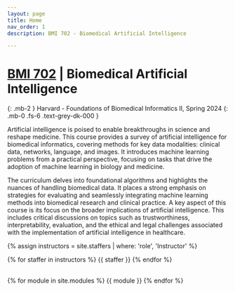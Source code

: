 ```yaml
---
layout: page
title: Home
nav_order: 1
description: BMI 702 - Biomedical Artificial Intelligence

---
```


# [BMI 702](https://dbmi.hms.harvard.edu/education/courses/bmi-702) | Biomedical Artificial Intelligence

{: .mb-2 }
Harvard - Foundations of Biomedical Informatics II, Spring 2024
{: .mb-0 .fs-6 .text-grey-dk-000 }

<div>
	<p>
		Artificial intelligence is poised to enable breakthroughs in science and reshape medicine. This course provides a survey of artificial intelligence for biomedical informatics, covering methods for key data modalities: clinical data, networks, language, and images. It introduces machine learning problems from a practical perspective, focusing on tasks that drive the adoption of machine learning in biology and medicine. 
	</p>
	<p>
		The curriculum delves into foundational algorithms and highlights the nuances of handling biomedical data. It places a strong emphasis on strategies for evaluating and seamlessly integrating machine learning methods into biomedical research and clinical practice. A key aspect of this course is its focus on the broader implications of artificial intelligence. This includes critical discussions on topics such as trustworthiness, interpretability, evaluation, and the ethical and legal challenges associated with the implementation of artificial intelligence in healthcare.
	</p>
</div>

<div>

{% assign instructors = site.staffers | where: 'role', 'Instructor' %}
<div class="role">
  {% for staffer in instructors %}
  {{ staffer }}
  {% endfor %}

</div>

<!-- <ul> -->
<!-- <li><b>THIS PAGE IS UNDER CONSTRUCTION. Please don’t interpret anything on this website as truth until this warning is removed. </b></li>
<li>Please read our <a href="http://www.ds100.org/su21faq">course FAQ</a> before contacting staff with questions that might be answered there.</li>
<li>The <a href="{{ site.baseurl }}/syllabus">Syllabus</a> contains a detailed explanation of how each course component will work this summer, given that the course is being taught entirely online.</li>
<li>The scheduling of all weekly events is in the <a href="{{ site.baseurl }}/calendar">Calendar</a>.</li>
<li>The Zoom links for all live events are in <a href="https://piazza.com/class/kpcl6edmxuk3fg?cid=6">@6 on Piazza</a>.</li>
<li><strong>Note:</strong>The schedule of lectures and assignments is subject to change.</li>
</ul> -->

<br>

{% for module in site.modules %}
{{ module }}
{% endfor %}